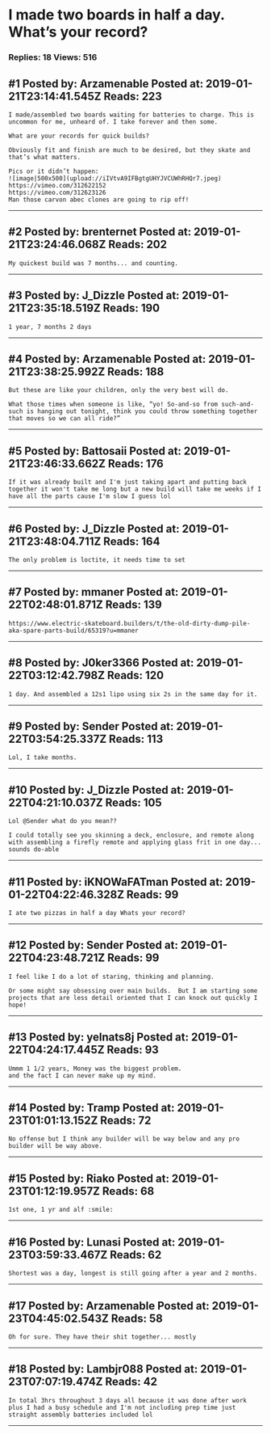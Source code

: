 # I made two boards in half a day. What’s your record?

### Replies: 18 Views: 516

## \#1 Posted by: Arzamenable Posted at: 2019-01-21T23:14:41.545Z Reads: 223

```
I made/assembled two boards waiting for batteries to charge. This is uncommon for me, unheard of. I take forever and then some. 

What are your records for quick builds?

Obviously fit and finish are much to be desired, but they skate and that’s what matters. 

Pics or it didn’t happen:
![image|500x500](upload://iIVtvA9IFBgtgUHYJVCUWhRHQr7.jpeg) 
https://vimeo.com/312622152
https://vimeo.com/312623126
Man those carvon abec clones are going to rip off!
```

---
## \#2 Posted by: brenternet Posted at: 2019-01-21T23:24:46.068Z Reads: 202

```
My quickest build was 7 months... and counting.
```

---
## \#3 Posted by: J_Dizzle Posted at: 2019-01-21T23:35:18.519Z Reads: 190

```
1 year, 7 months 2 days
```

---
## \#4 Posted by: Arzamenable Posted at: 2019-01-21T23:38:25.992Z Reads: 188

```
But these are like your children, only the very best will do. 

What those times when someone is like, “yo! So-and-so from such-and-such is hanging out tonight, think you could throw something together that moves so we can all ride?”
```

---
## \#5 Posted by: Battosaii Posted at: 2019-01-21T23:46:33.662Z Reads: 176

```
If it was already built and I'm just taking apart and putting back together it won't take me long but a new build will take me weeks if I have all the parts cause I'm slow I guess lol
```

---
## \#6 Posted by: J_Dizzle Posted at: 2019-01-21T23:48:04.711Z Reads: 164

```
The only problem is loctite, it needs time to set
```

---
## \#7 Posted by: mmaner Posted at: 2019-01-22T02:48:01.871Z Reads: 139

```
https://www.electric-skateboard.builders/t/the-old-dirty-dump-pile-aka-spare-parts-build/65319?u=mmaner
```

---
## \#8 Posted by: J0ker3366 Posted at: 2019-01-22T03:12:42.798Z Reads: 120

```
1 day. And assembled a 12s1 lipo using six 2s in the same day for it.
```

---
## \#9 Posted by: Sender Posted at: 2019-01-22T03:54:25.337Z Reads: 113

```
Lol, I take months.
```

---
## \#10 Posted by: J_Dizzle Posted at: 2019-01-22T04:21:10.037Z Reads: 105

```
Lol @Sender what do you mean??

I could totally see you skinning a deck, enclosure, and remote along with assembling a firefly remote and applying glass frit in one day... sounds do-able
```

---
## \#11 Posted by: iKNOWaFATman Posted at: 2019-01-22T04:22:46.328Z Reads: 99

```
I ate two pizzas in half a day Whats your record?
```

---
## \#12 Posted by: Sender Posted at: 2019-01-22T04:23:48.721Z Reads: 99

```
I feel like I do a lot of staring, thinking and planning.

Or some might say obsessing over main builds.  But I am starting some projects that are less detail oriented that I can knock out quickly I hope!
```

---
## \#13 Posted by: yelnats8j Posted at: 2019-01-22T04:24:17.445Z Reads: 93

```
Ummm 1 1/2 years, Money was the biggest problem.
and the fact I can never make up my mind.
```

---
## \#14 Posted by: Tramp Posted at: 2019-01-23T01:01:13.152Z Reads: 72

```
No offense but I think any builder will be way below and any pro builder will be way above.
```

---
## \#15 Posted by: Riako Posted at: 2019-01-23T01:12:19.957Z Reads: 68

```
1st one, 1 yr and alf :smile:
```

---
## \#16 Posted by: Lunasi Posted at: 2019-01-23T03:59:33.467Z Reads: 62

```
Shortest was a day, longest is still going after a year and 2 months.
```

---
## \#17 Posted by: Arzamenable Posted at: 2019-01-23T04:45:02.543Z Reads: 58

```
Oh for sure. They have their shit together... mostly
```

---
## \#18 Posted by: Lambjr088 Posted at: 2019-01-23T07:07:19.474Z Reads: 42

```
In total 3hrs throughout 3 days all because it was done after work plus I had a busy schedule and I'm not including prep time just straight assembly batteries included lol
```

---
